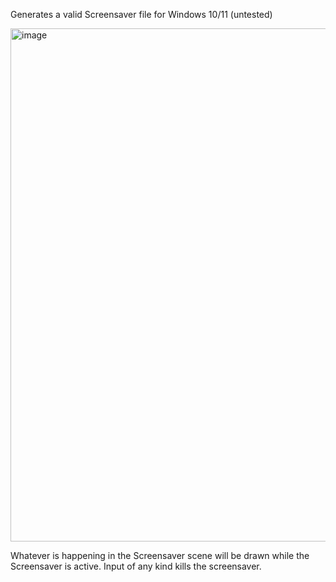 Generates a valid Screensaver file for Windows 10/11 (untested)

<img width="659" height="821" alt="image" src="https://github.com/user-attachments/assets/e3a6dd71-ad2f-4765-aa40-3909903ff3f2" />

Whatever is happening in the Screensaver scene will be drawn while the Screensaver is active. Input of any kind kills the screensaver.
